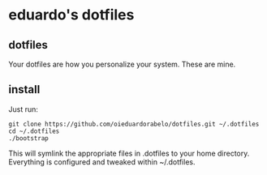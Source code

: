 # eduardo's dotfiles

## dotfiles

Your dotfiles are how you personalize your system. These are mine.

## install

Just run:

```
git clone https://github.com/oieduardorabelo/dotfiles.git ~/.dotfiles
cd ~/.dotfiles
./bootstrap
```

This will symlink the appropriate files in .dotfiles to your home directory. Everything is configured and tweaked within ~/.dotfiles.
